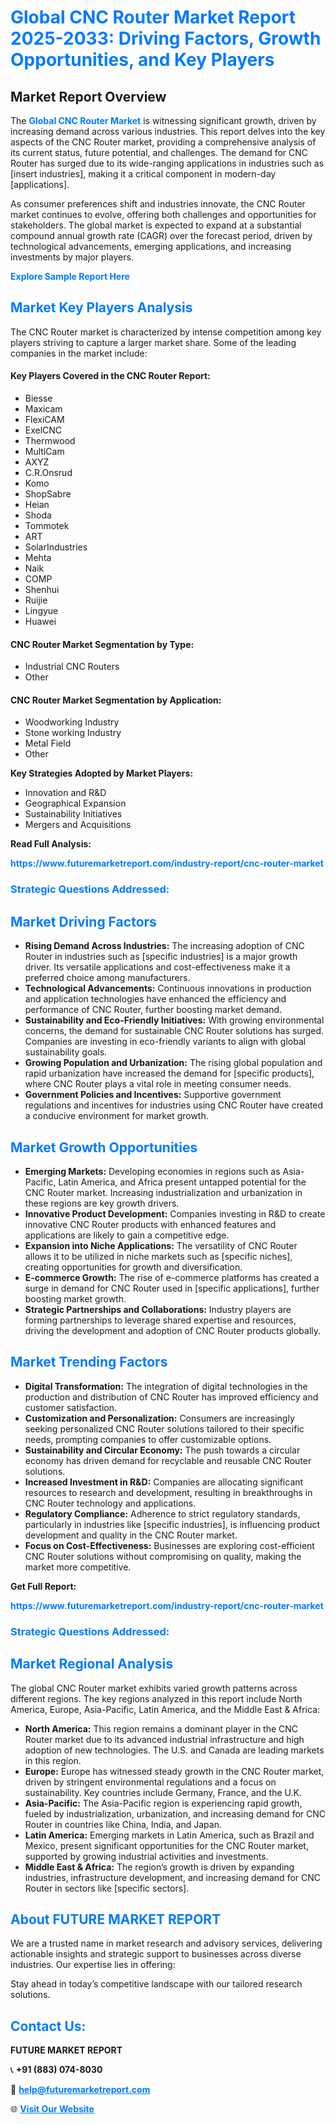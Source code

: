 <h1 style="color: #007BFF;">Global CNC Router Market Report 2025-2033: Driving Factors, Growth Opportunities, and Key Players</h1>

<section id="overview">
<h2>Market Report Overview</h2>
<p>The <a href="https://www.futuremarketreport.com/industry-report/cnc-router-market" style="color: #007BFF; text-decoration: none;"><strong>Global CNC Router Market</strong></a> is witnessing significant growth, driven by increasing demand across various industries. This report delves into the key aspects of the CNC Router market, providing a comprehensive analysis of its current status, future potential, and challenges. The demand for CNC Router has surged due to its wide-ranging applications in industries such as [insert industries], making it a critical component in modern-day [applications].</p>
<p>As consumer preferences shift and industries innovate, the CNC Router market continues to evolve, offering both challenges and opportunities for stakeholders. The global market is expected to expand at a substantial compound annual growth rate (CAGR) over the forecast period, driven by technological advancements, emerging applications, and increasing investments by major players.</p>
</section>

<section id="overview">
<p><a href="https://www.futuremarketreport.com/request-sample/reportId=61169" style="color: #007BFF; text-decoration: none;"><strong>Explore Sample Report Here</strong></a></p>
</section>

<section id="key-players">
<h2 style="color: #007BFF;">Market Key Players Analysis</h2>
<p>The CNC Router market is characterized by intense competition among key players striving to capture a larger market share. Some of the leading companies in the market include:</p>
<h4>Key Players Covered in the CNC Router Report:</h4>
<ul><li>Biesse</li><li>Maxicam</li><li>FlexiCAM</li><li>ExelCNC</li><li>Thermwood</li><li>MultiCam</li><li>AXYZ</li><li>C.R.Onsrud</li><li>Komo</li><li>ShopSabre</li><li>Heian</li><li>Shoda</li><li>Tommotek</li><li>ART</li><li>SolarIndustries</li><li>Mehta</li><li>Naik</li><li>COMP</li><li>Shenhui</li><li>Ruijie</li><li>Lingyue</li><li>Huawei</li></ul>
<h4>CNC Router Market Segmentation by Type:</h4>
<ul><li>Industrial CNC Routers</li><li>Other</li></ul>

<h4>CNC Router Market Segmentation by Application:</h4>
<ul><li>Woodworking Industry</li><li>Stone working Industry</li><li>Metal Field</li><li>Other</li></ul>
<p><strong>Key Strategies Adopted by Market Players:</strong></p>
<ul>
<li>Innovation and R&D</li>
<li>Geographical Expansion</li>
<li>Sustainability Initiatives</li>
<li>Mergers and Acquisitions</li>
</ul>
</section>

<section>
<p><strong>Read Full Analysis: </strong></p><a href="https://www.futuremarketreport.com/industry-report/cnc-router-market" style="color: #007BFF; text-decoration: none;"><strong>https://www.futuremarketreport.com/industry-report/cnc-router-market</strong></a>
<h3 style="color: #007BFF;">Strategic Questions Addressed:</h3>
</section>

<section id="driving-factors">
<h2 style="color: #007BFF;">Market Driving Factors</h2>
<ul>
<li><strong>Rising Demand Across Industries:</strong> The increasing adoption of CNC Router in industries such as [specific industries] is a major growth driver. Its versatile applications and cost-effectiveness make it a preferred choice among manufacturers.</li>
<li><strong>Technological Advancements:</strong> Continuous innovations in production and application technologies have enhanced the efficiency and performance of CNC Router, further boosting market demand.</li>
<li><strong>Sustainability and Eco-Friendly Initiatives:</strong> With growing environmental concerns, the demand for sustainable CNC Router solutions has surged. Companies are investing in eco-friendly variants to align with global sustainability goals.</li>
<li><strong>Growing Population and Urbanization:</strong> The rising global population and rapid urbanization have increased the demand for [specific products], where CNC Router plays a vital role in meeting consumer needs.</li>
<li><strong>Government Policies and Incentives:</strong> Supportive government regulations and incentives for industries using CNC Router have created a conducive environment for market growth.</li>
</ul>
</section>

<section id="growth-opportunities">
<h2 style="color: #007BFF;">Market Growth Opportunities</h2>
<ul>
<li><strong>Emerging Markets:</strong> Developing economies in regions such as Asia-Pacific, Latin America, and Africa present untapped potential for the CNC Router market. Increasing industrialization and urbanization in these regions are key growth drivers.</li>
<li><strong>Innovative Product Development:</strong> Companies investing in R&D to create innovative CNC Router products with enhanced features and applications are likely to gain a competitive edge.</li>
<li><strong>Expansion into Niche Applications:</strong> The versatility of CNC Router allows it to be utilized in niche markets such as [specific niches], creating opportunities for growth and diversification.</li>
<li><strong>E-commerce Growth:</strong> The rise of e-commerce platforms has created a surge in demand for CNC Router used in [specific applications], further boosting market growth.</li>
<li><strong>Strategic Partnerships and Collaborations:</strong> Industry players are forming partnerships to leverage shared expertise and resources, driving the development and adoption of CNC Router products globally.</li>
</ul>
</section>

<section id="trending-factors">
<h2 style="color: #007BFF;">Market Trending Factors</h2>
<ul>
<li><strong>Digital Transformation:</strong> The integration of digital technologies in the production and distribution of CNC Router has improved efficiency and customer satisfaction.</li>
<li><strong>Customization and Personalization:</strong> Consumers are increasingly seeking personalized CNC Router solutions tailored to their specific needs, prompting companies to offer customizable options.</li>
<li><strong>Sustainability and Circular Economy:</strong> The push towards a circular economy has driven demand for recyclable and reusable CNC Router solutions.</li>
<li><strong>Increased Investment in R&D:</strong> Companies are allocating significant resources to research and development, resulting in breakthroughs in CNC Router technology and applications.</li>
<li><strong>Regulatory Compliance:</strong> Adherence to strict regulatory standards, particularly in industries like [specific industries], is influencing product development and quality in the CNC Router market.</li>
<li><strong>Focus on Cost-Effectiveness:</strong> Businesses are exploring cost-efficient CNC Router solutions without compromising on quality, making the market more competitive.</li>
</ul>
</section>

<section>
<p><strong>Get Full Report: </strong></p><a href="https://www.futuremarketreport.com/industry-report/cnc-router-market" style="color: #007BFF; text-decoration: none;"><strong>https://www.futuremarketreport.com/industry-report/cnc-router-market</strong></a>
<h3 style="color: #007BFF;">Strategic Questions Addressed:</h3>
</section>


<section id="regional-analysis">
<h2 style="color: #007BFF;">Market Regional Analysis</h2>
<p>The global CNC Router market exhibits varied growth patterns across different regions. The key regions analyzed in this report include North America, Europe, Asia-Pacific, Latin America, and the Middle East & Africa:</p>
<ul>
<li><strong>North America:</strong> This region remains a dominant player in the CNC Router market due to its advanced industrial infrastructure and high adoption of new technologies. The U.S. and Canada are leading markets in this region.</li>
<li><strong>Europe:</strong> Europe has witnessed steady growth in the CNC Router market, driven by stringent environmental regulations and a focus on sustainability. Key countries include Germany, France, and the U.K.</li>
<li><strong>Asia-Pacific:</strong> The Asia-Pacific region is experiencing rapid growth, fueled by industrialization, urbanization, and increasing demand for CNC Router in countries like China, India, and Japan.</li>
<li><strong>Latin America:</strong> Emerging markets in Latin America, such as Brazil and Mexico, present significant opportunities for the CNC Router market, supported by growing industrial activities and investments.</li>
<li><strong>Middle East & Africa:</strong> The region’s growth is driven by expanding industries, infrastructure development, and increasing demand for CNC Router in sectors like [specific sectors].</li>
</ul>
</section>

<footer>
<h2 style="color: #007BFF;">About FUTURE MARKET REPORT</h2>
<p>We are a trusted name in market research and advisory services, delivering actionable insights and strategic support to businesses across diverse industries. Our expertise lies in offering:</p>

<p>Stay ahead in today’s competitive landscape with our tailored research solutions.</p>

<h2 style="color: #007BFF;">Contact Us:</h2>
<p><strong>FUTURE MARKET REPORT</strong></p>
<p>📞 <strong>+91 (883) 074-8030</strong></p>
<p>📧 <strong><a href="mailto:help@futuremarketreport.com" style="color: #007BFF;">help@futuremarketreport.com</a></strong></p>
<p>🌐 <strong><a href="https://www.futuremarketreport.com/" style="color: #007BFF;">Visit Our Website</a></strong></p>
</footer>